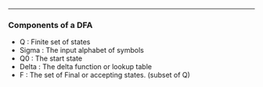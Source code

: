 
---

### Components of a DFA

- Q : Finite set of states
- Sigma : The input alphabet of symbols
- Q0 : The start state
- Delta : The delta function or lookup table
- F : The set of Final or accepting states. (subset of Q)
